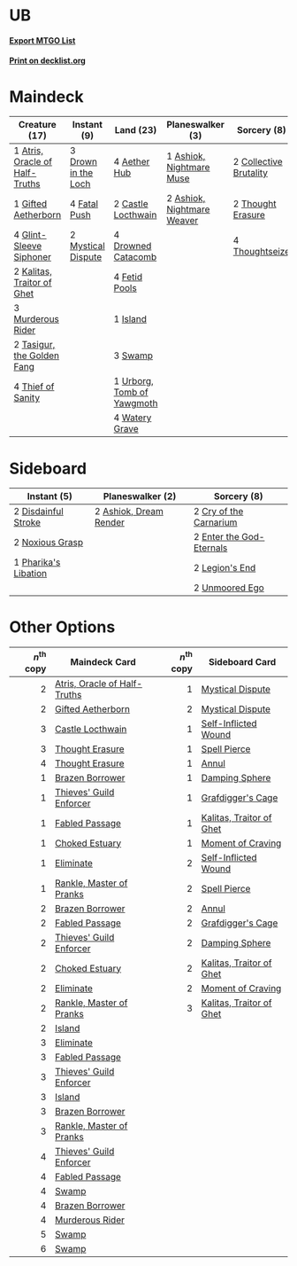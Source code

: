 # UB

#### [Export MTGO List](../collection/UB/UB.txt)
#### [Print on decklist.org](http://decklist.org/?deckmain=4%09Aether%20Hub%0A1%09Ashiok,%20Nightmare%20Muse%0A2%09Ashiok,%20Nightmare%20Weaver%0A1%09Atris,%20Oracle%20of%20Half-Truths%0A2%09Castle%20Locthwain%0A2%09Collective%20Brutality%0A3%09Drown%20in%20the%20Loch%0A4%09Drowned%20Catacomb%0A4%09Fatal%20Push%0A4%09Fetid%20Pools%0A1%09Gifted%20Aetherborn%0A4%09Glint-Sleeve%20Siphoner%0A1%09Island%0A2%09Kalitas,%20Traitor%20of%20Ghet%0A3%09Murderous%20Rider%0A2%09Mystical%20Dispute%0A3%09Swamp%0A2%09Tasigur,%20the%20Golden%20Fang%0A4%09Thief%20of%20Sanity%0A2%09Thought%20Erasure%0A4%09Thoughtseize%0A1%09Urborg,%20Tomb%20of%20Yawgmoth%0A4%09Watery%20Grave&deckside=2%09Ashiok,%20Dream%20Render%0A2%09Cry%20of%20the%20Carnarium%0A2%09Disdainful%20Stroke%0A2%09Enter%20the%20God-Eternals%0A2%09Legion's%20End%0A2%09Noxious%20Grasp%0A1%09Pharika's%20Libation%0A2%09Unmoored%20Ego)
# Maindeck

|                                              Creature (17)                                              |                                         Instant (9)                                          |                                              Land (23)                                              |                                          Planeswalker (3)                                           |                                           Sorcery (8)                                           |
|---------------------------------------------------------------------------------------------------------|----------------------------------------------------------------------------------------------|-----------------------------------------------------------------------------------------------------|-----------------------------------------------------------------------------------------------------|-------------------------------------------------------------------------------------------------|
|1 [Atris, Oracle of Half-Truths](http://gatherer.wizards.com/Pages/Card/Details.aspx?multiverseid=476460)|3 [Drown in the Loch](http://gatherer.wizards.com/Pages/Card/Details.aspx?multiverseid=473150)|4 [Aether Hub](http://gatherer.wizards.com/Pages/Card/Details.aspx?multiverseid=417815)              |1 [Ashiok, Nightmare Muse](http://gatherer.wizards.com/Pages/Card/Details.aspx?multiverseid=476459)  |2 [Collective Brutality](http://gatherer.wizards.com/Pages/Card/Details.aspx?multiverseid=414380)|
|1 [Gifted Aetherborn](http://gatherer.wizards.com/Pages/Card/Details.aspx?multiverseid=423728)           |4 [Fatal Push](http://gatherer.wizards.com/Pages/Card/Details.aspx?multiverseid=423724)       |2 [Castle Locthwain](http://gatherer.wizards.com/Pages/Card/Details.aspx?multiverseid=473203)        |2 [Ashiok, Nightmare Weaver](http://gatherer.wizards.com/Pages/Card/Details.aspx?multiverseid=373500)|2 [Thought Erasure](http://gatherer.wizards.com/Pages/Card/Details.aspx?multiverseid=452956)     |
|4 [Glint-Sleeve Siphoner](http://gatherer.wizards.com/Pages/Card/Details.aspx?multiverseid=423729)       |2 [Mystical Dispute](http://gatherer.wizards.com/Pages/Card/Details.aspx?multiverseid=473020) |4 [Drowned Catacomb](http://gatherer.wizards.com/Pages/Card/Details.aspx?multiverseid=430633)        |                                                                                                     |4 [Thoughtseize](http://gatherer.wizards.com/Pages/Card/Details.aspx?multiverseid=438676)        |
|2 [Kalitas, Traitor of Ghet](http://gatherer.wizards.com/Pages/Card/Details.aspx?multiverseid=407596)    |                                                                                              |4 [Fetid Pools](http://gatherer.wizards.com/Pages/Card/Details.aspx?multiverseid=426945)             |                                                                                                     |                                                                                                 |
|3 [Murderous Rider](http://gatherer.wizards.com/Pages/Card/Details.aspx?multiverseid=473059)             |                                                                                              |1 [Island](http://gatherer.wizards.com/Pages/Card/Details.aspx?multiverseid=439857)                  |                                                                                                     |                                                                                                 |
|2 [Tasigur, the Golden Fang](http://gatherer.wizards.com/Pages/Card/Details.aspx?multiverseid=391937)    |                                                                                              |3 [Swamp](http://gatherer.wizards.com/Pages/Card/Details.aspx?multiverseid=439858)                   |                                                                                                     |                                                                                                 |
|4 [Thief of Sanity](http://gatherer.wizards.com/Pages/Card/Details.aspx?multiverseid=452955)             |                                                                                              |1 [Urborg, Tomb of Yawgmoth](http://gatherer.wizards.com/Pages/Card/Details.aspx?multiverseid=383425)|                                                                                                     |                                                                                                 |
|                                                                                                         |                                                                                              |4 [Watery Grave](http://gatherer.wizards.com/Pages/Card/Details.aspx?multiverseid=405114)            |                                                                                                     |                                                                                                 |


# Sideboard

|                                          Instant (5)                                          |                                        Planeswalker (2)                                         |                                            Sorcery (8)                                            |
|-----------------------------------------------------------------------------------------------|-------------------------------------------------------------------------------------------------|---------------------------------------------------------------------------------------------------|
|2 [Disdainful Stroke](http://gatherer.wizards.com/Pages/Card/Details.aspx?multiverseid=420705) |2 [Ashiok, Dream Render](http://gatherer.wizards.com/Pages/Card/Details.aspx?multiverseid=461155)|2 [Cry of the Carnarium](http://gatherer.wizards.com/Pages/Card/Details.aspx?multiverseid=457214)  |
|2 [Noxious Grasp](http://gatherer.wizards.com/Pages/Card/Details.aspx?multiverseid=466864)     |                                                                                                 |2 [Enter the God-Eternals](http://gatherer.wizards.com/Pages/Card/Details.aspx?multiverseid=461123)|
|1 [Pharika's Libation](http://gatherer.wizards.com/Pages/Card/Details.aspx?multiverseid=476362)|                                                                                                 |2 [Legion's End](http://gatherer.wizards.com/Pages/Card/Details.aspx?multiverseid=466860)          |
|                                                                                               |                                                                                                 |2 [Unmoored Ego](http://gatherer.wizards.com/Pages/Card/Details.aspx?multiverseid=452962)          |


# Other Options

|*n*<sup>th</sup> copy|                                             Maindeck Card                                             |*n*<sup>th</sup> copy|                                          Sideboard Card                                           |
|--------------------:|-------------------------------------------------------------------------------------------------------|--------------------:|---------------------------------------------------------------------------------------------------|
|                    2|[Atris, Oracle of Half-Truths](http://gatherer.wizards.com/Pages/Card/Details.aspx?multiverseid=476460)|                    1|[Mystical Dispute](http://gatherer.wizards.com/Pages/Card/Details.aspx?multiverseid=473020)        |
|                    2|[Gifted Aetherborn](http://gatherer.wizards.com/Pages/Card/Details.aspx?multiverseid=423728)           |                    2|[Mystical Dispute](http://gatherer.wizards.com/Pages/Card/Details.aspx?multiverseid=473020)        |
|                    3|[Castle Locthwain](http://gatherer.wizards.com/Pages/Card/Details.aspx?multiverseid=473203)            |                    1|[Self-Inflicted Wound](http://gatherer.wizards.com/Pages/Card/Details.aspx?multiverseid=394686)    |
|                    3|[Thought Erasure](http://gatherer.wizards.com/Pages/Card/Details.aspx?multiverseid=452956)             |                    1|[Spell Pierce](http://gatherer.wizards.com/Pages/Card/Details.aspx?multiverseid=425876)            |
|                    4|[Thought Erasure](http://gatherer.wizards.com/Pages/Card/Details.aspx?multiverseid=452956)             |                    1|[Annul](http://gatherer.wizards.com/Pages/Card/Details.aspx?multiverseid=45976)                    |
|                    1|[Brazen Borrower](http://gatherer.wizards.com/Pages/Card/Details.aspx?multiverseid=473001)             |                    1|[Damping Sphere](http://gatherer.wizards.com/Pages/Card/Details.aspx?multiverseid=443101)          |
|                    1|[Thieves' Guild Enforcer](http://gatherer.wizards.com/Pages/Card/Details.aspx?multiverseid=485448)     |                    1|[Grafdigger's Cage](http://gatherer.wizards.com/Pages/Card/Details.aspx?multiverseid=278452)       |
|                    1|[Fabled Passage](http://gatherer.wizards.com/Pages/Card/Details.aspx?multiverseid=473206)              |                    1|[Kalitas, Traitor of Ghet](http://gatherer.wizards.com/Pages/Card/Details.aspx?multiverseid=407596)|
|                    1|[Choked Estuary](http://gatherer.wizards.com/Pages/Card/Details.aspx?multiverseid=410038)              |                    1|[Moment of Craving](http://gatherer.wizards.com/Pages/Card/Details.aspx?multiverseid=439736)       |
|                    1|[Eliminate](http://gatherer.wizards.com/Pages/Card/Details.aspx?multiverseid=485420)                   |                    2|[Self-Inflicted Wound](http://gatherer.wizards.com/Pages/Card/Details.aspx?multiverseid=394686)    |
|                    1|[Rankle, Master of Pranks](http://gatherer.wizards.com/Pages/Card/Details.aspx?multiverseid=473063)    |                    2|[Spell Pierce](http://gatherer.wizards.com/Pages/Card/Details.aspx?multiverseid=425876)            |
|                    2|[Brazen Borrower](http://gatherer.wizards.com/Pages/Card/Details.aspx?multiverseid=473001)             |                    2|[Annul](http://gatherer.wizards.com/Pages/Card/Details.aspx?multiverseid=45976)                    |
|                    2|[Fabled Passage](http://gatherer.wizards.com/Pages/Card/Details.aspx?multiverseid=473206)              |                    2|[Grafdigger's Cage](http://gatherer.wizards.com/Pages/Card/Details.aspx?multiverseid=278452)       |
|                    2|[Thieves' Guild Enforcer](http://gatherer.wizards.com/Pages/Card/Details.aspx?multiverseid=485448)     |                    2|[Damping Sphere](http://gatherer.wizards.com/Pages/Card/Details.aspx?multiverseid=443101)          |
|                    2|[Choked Estuary](http://gatherer.wizards.com/Pages/Card/Details.aspx?multiverseid=410038)              |                    2|[Kalitas, Traitor of Ghet](http://gatherer.wizards.com/Pages/Card/Details.aspx?multiverseid=407596)|
|                    2|[Eliminate](http://gatherer.wizards.com/Pages/Card/Details.aspx?multiverseid=485420)                   |                    2|[Moment of Craving](http://gatherer.wizards.com/Pages/Card/Details.aspx?multiverseid=439736)       |
|                    2|[Rankle, Master of Pranks](http://gatherer.wizards.com/Pages/Card/Details.aspx?multiverseid=473063)    |                    3|[Kalitas, Traitor of Ghet](http://gatherer.wizards.com/Pages/Card/Details.aspx?multiverseid=407596)|
|                    2|[Island](http://gatherer.wizards.com/Pages/Card/Details.aspx?multiverseid=439857)                      |                     |                                                                                                   |
|                    3|[Eliminate](http://gatherer.wizards.com/Pages/Card/Details.aspx?multiverseid=485420)                   |                     |                                                                                                   |
|                    3|[Fabled Passage](http://gatherer.wizards.com/Pages/Card/Details.aspx?multiverseid=473206)              |                     |                                                                                                   |
|                    3|[Thieves' Guild Enforcer](http://gatherer.wizards.com/Pages/Card/Details.aspx?multiverseid=485448)     |                     |                                                                                                   |
|                    3|[Island](http://gatherer.wizards.com/Pages/Card/Details.aspx?multiverseid=439857)                      |                     |                                                                                                   |
|                    3|[Brazen Borrower](http://gatherer.wizards.com/Pages/Card/Details.aspx?multiverseid=473001)             |                     |                                                                                                   |
|                    3|[Rankle, Master of Pranks](http://gatherer.wizards.com/Pages/Card/Details.aspx?multiverseid=473063)    |                     |                                                                                                   |
|                    4|[Thieves' Guild Enforcer](http://gatherer.wizards.com/Pages/Card/Details.aspx?multiverseid=485448)     |                     |                                                                                                   |
|                    4|[Fabled Passage](http://gatherer.wizards.com/Pages/Card/Details.aspx?multiverseid=473206)              |                     |                                                                                                   |
|                    4|[Swamp](http://gatherer.wizards.com/Pages/Card/Details.aspx?multiverseid=439858)                       |                     |                                                                                                   |
|                    4|[Brazen Borrower](http://gatherer.wizards.com/Pages/Card/Details.aspx?multiverseid=473001)             |                     |                                                                                                   |
|                    4|[Murderous Rider](http://gatherer.wizards.com/Pages/Card/Details.aspx?multiverseid=473059)             |                     |                                                                                                   |
|                    5|[Swamp](http://gatherer.wizards.com/Pages/Card/Details.aspx?multiverseid=439858)                       |                     |                                                                                                   |
|                    6|[Swamp](http://gatherer.wizards.com/Pages/Card/Details.aspx?multiverseid=439858)                       |                     |                                                                                                   |

